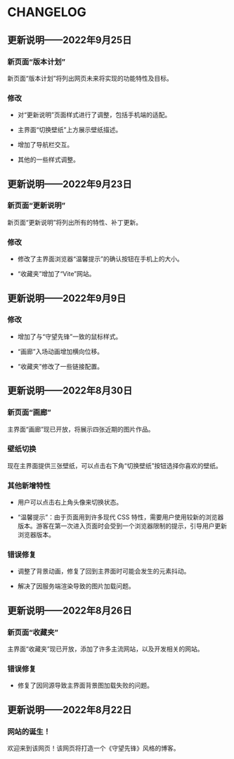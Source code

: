 # CHANGELOG

## 更新说明——2022年9月25日

### 新页面“版本计划”

新页面“版本计划”将列出网页未来将实现的功能特性及目标。

### 修改

* 对“更新说明”页面样式进行了调整，包括手机端的适配。

* 主界面“切换壁纸”上方展示壁纸描述。

* 增加了导航栏交互。

* 其他的一些样式调整。



## 更新说明——2022年9月23日

### 新页面“更新说明”

新页面“更新说明”将列出所有的特性、补丁更新。

### 修改

* 修改了主界面浏览器“温馨提示”的确认按钮在手机上的大小。

* “收藏夹”增加了“Vite”网站。



## 更新说明——2022年9月9日

### 修改

* 增加了与“守望先锋”一致的鼠标样式。

* “画廊”入场动画增加横向位移。

* “收藏夹”修改了一些链接配置。



## 更新说明——2022年8月30日

### 新页面“画廊”

主界面“画廊”现已开放，将展示四张近期的图片作品。

### 壁纸切换

现在主界面提供三张壁纸，可以点击右下角“切换壁纸”按钮选择你喜欢的壁纸。

### 其他新增特性

* 用户可以点击右上角头像来切换状态。

* “温馨提示”：由于页面用到许多现代 CSS 特性，需要用户使用较新的浏览器版本。游客在第一次进入页面时会受到一个浏览器限制的提示，引导用户更新浏览器版本。

### 错误修复

* 调整了背景动画，修复了回到主界面时可能会发生的元素抖动。

* 解决了因服务端渲染导致的图片加载问题。



## 更新说明——2022年8月26日

### 新页面“收藏夹”

主界面“收藏夹”现已开放，添加了许多主流网站，以及开发相关的网站。

### 错误修复

* 修复了因同源导致主界面背景图加载失败的问题。



## 更新说明——2022年8月22日

### 网站的诞生！

欢迎来到该网页！该网页将打造一个《守望先锋》风格的博客。
